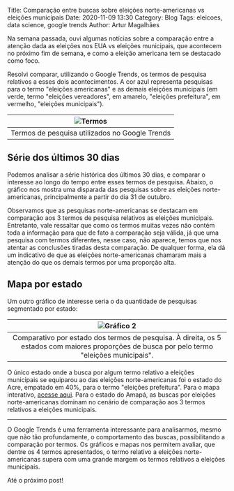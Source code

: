 Title: Comparação entre buscas sobre eleições norte-americanas vs eleições municipais
Date: 2020-11-09 13:30
Category: Blog
Tags: eleicoes, data science, google trends
Author: Artur Magalhães

Na semana passada, ouvi algumas notícias sobre a comparação entre a atenção dada as eleições nos EUA vs eleições municipais, que acontecem no próximo fim de semana, e como a eleição americana tem se destacado como foco.

Resolvi comparar, utilizando o Google Trends, os termos de pesquisa relativos a esses dois acontecimentos. A cor azul representa pesquisas para o termo "eleições americanas" e as demais eleições municipais (em verde, termo "eleições vereadores", em amarelo, "eleições prefeitura", em vermelho, "eleições municipais").

|![Termos]({filename}/images/termos_trends.png)|
|:--:| 
|Termos de pesquisa utilizados no Google Trends|


## Série dos últimos 30 dias

Podemos analisar a série histórica dos últimos 30 dias, e comparar o interesse ao longo do tempo entre esses termos de pesquisa. Abaixo, o gráfico nos mostra uma disparada das pesquisas sobre as eleições norte-americanas, principalmente a partir do dia 31 de outubro.

<script type="text/javascript" src="https://ssl.gstatic.com/trends_nrtr/2402_RC03/embed_loader.js"></script>
<script type="text/javascript">
trends.embed.renderExploreWidget("TIMESERIES", {"comparisonItem":[{"keyword":"eleições eua","geo":"BR","time":"today 1-m"},{"keyword":"eleições municipais","geo":"BR","time":"today 1-m"},{"keyword":"eleições prefeitura","geo":"BR","time":"today 1-m"},{"keyword":"eleições vereadores","geo":"BR","time":"today 1-m"}],"category":0,"property":""}, {"exploreQuery":"date=today%201-m&geo=BR&q=elei%C3%A7%C3%B5es%20eua,elei%C3%A7%C3%B5es%20municipais,elei%C3%A7%C3%B5es%20prefeitura,elei%C3%A7%C3%B5es%20vereadores","guestPath":"https://trends.google.com.br:443/trends/embed/"});
</script>

Observamos que as pesquisas norte-americanas se destacam em comparação aos 3 termos de pesquisa relativos as eleições municipais. Entretanto, vale ressaltar que como os termos muitas vezes não contém toda a informação para que de fato a comparação seja válida, já que uma pesquisa com termos diferentes, nesse caso, não aparece, temos que nos atentar as conclusões tiradas desta comparação. De qualquer forma, ela dá um indicativo de que as eleições norte-americanas chamaram mais a atenção do que os demais termos por uma proporção alta.


## Mapa por estado

Um outro gráfico de interesse seria o da quantidade de pesquisas segmentado por estado:

|![Gráfico 2]({filename}/images/grafico_trends_2.png)|
|:--:| 
|Comparativo por estado dos termos de pesquisa. À direita, os 5 estados com maiores proporções de busca por pelo termo "eleições municipais".|

O único estado onde a busca por algum termo relativo a eleições municipais se equiparou ao das eleições norte-americanas foi o estado do Acre, empatado em 40%, para o termo "eleições prefeitura". Para o mapa interativo, [acesse aqui](https://trends.google.com.br/trends/explore/GEO_MAP?date=today%201-m&geo=BR&q=elei%C3%A7%C3%B5es%20eua,elei%C3%A7%C3%B5es%20municipais,elei%C3%A7%C3%B5es%20prefeitura,elei%C3%A7%C3%B5es%20vereadores&hl=pt-BR&sni=4). Para o estado do Amapá, as buscas por eleições norte-americanas dominam no cenário de comparação aos 3 termos relativos a eleições municipais.

---

O Google Trends é uma ferramenta interessante para analisarmos, mesmo que não tão profundamente, o comportamento das buscas, possibilitando a comparação por termos. Os gráficos e mapas nos permitem avaliar, que dentre os 4 termos apresentados, o termo relativo a eleições norte-americanas supera com uma grande margem os termos relativos a eleições municipais.

Até o próximo post!
